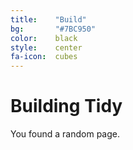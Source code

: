 ```yaml
---
title:    "Build"
bg:       "#7BC950"
color:    black    
style:    center
fa-icon:  cubes
---
```


# Building Tidy

You found a random page.
